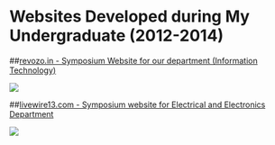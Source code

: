 # Websites Developed during My Undergraduate (2012-2014)

##[revozo.in - Symposium Website for our department (Information Technology)](https://svengateswaran.github.io/web-designing/revozo.in)

![](https://svengateswaran.github.io/web-designing/revozo.in/images/screenshot.png)

##[livewire13.com - Symposium website for Electrical and Electronics Department](https://svengateswaran.github.io/web-designing/livewire13.com/images/screenshot.png)

![](https://svengateswaran.github.io/web-designing/livewire13.com/images/screenshot.png)

